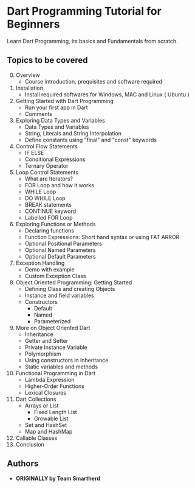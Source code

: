 # Dart Programming Tutorial for Beginners 
Learn Dart Programming, its basics and Fundamentals from scratch.

## Topics to be covered
0. Overview
    - Course introduction, prequisites and software required
1. Installation
    - Install required softwares for Windows, MAC and Linux ( Ubuntu )
2. Getting Started with Dart Programming
    - Run your first app in Dart
    - Comments
3. Exploring Data Types and Variables 
    - Data Types and Variables
    - String, Literals and String Interpolation
    - Define constants using "final" and "const" keywords
4. Control Flow Statements 
    - IF ELSE 
    - Conditional Expressions
    - Ternary Operator 
5. Loop Control Statements 
    - What are Iterators?
    - FOR Loop and how it works
    - WHILE Loop
    - DO WHILE Loop 
    - BREAK statements 
    - CONTINUE keyword 
    - Labelled FOR Loop 
6. Exploring Functions or Methods 
    - Declaring functions 
    - Function Expressions: Short hand syntax or using FAT ARROR 
    - Optional Positional Parameters 
    - Optional Named Parameters 
    - Optional Default Parameters 
7. Exception Handling
    - Demo with example
    - Custom Exception Class 
8. Object Oriented Programming: Getting Started 
    - Defining Class and creating Objects
    - Instance and field variables 
    - Constructors
      - Default
      - Named
      - Parameterized 
9. More on Object Oriented Dart 
    - Inheritance
    - Getter and Setter
    - Private Instance Variable 
    - Polymorphism 
    - Using constructors in Inheritance
    - Static variables and methods 
10. Functional Programming in Dart
    - Lambda Expression
    - Higher-Order Functions
    - Lexical Closures 
11. Dart Collections 
    - Arrays or List
        - Fixed Length List
        - Growable List
    - Set and HashSet 
    - Map and HashMap 
12. Callable Classes 
13. Conclusion 

## Authors

* **ORIGINALLY by Team Smartherd** 
